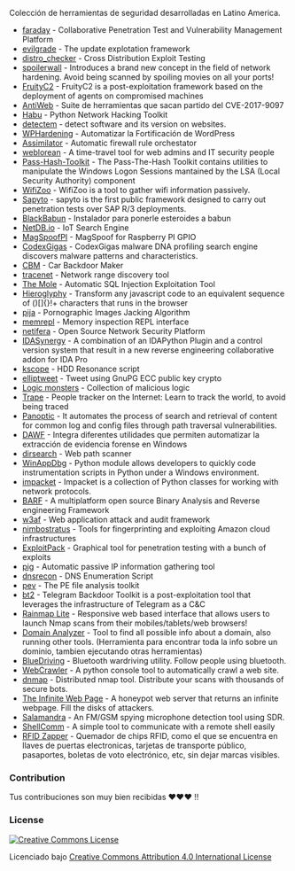 Colección de herramientas de seguridad desarrolladas en Latino America.

* [faraday](https://github.com/infobyte/faraday) - Collaborative Penetration Test and Vulnerability Management Platform
* [evilgrade](https://github.com/infobyte/evilgrade) - The update explotation framework 
* [distro_checker](https://github.com/infobyte/distro_checker) - Cross Distribution Exploit Testing
* [spoilerwall](https://github.com/infobyte/spoilerwall) - Introduces a brand new concept in the field of network hardening. Avoid being scanned by spoiling movies on all your ports!
* [FruityC2](https://github.com/xtr4nge/FruityC2) - FruityC2 is a post-exploitation framework based on the deployment of agents on compromised machines
* [AntiWeb](https://github.com/ezelf/AntiWeb_testing-Suite/) - Suite de herramientas que sacan partido del CVE-2017-9097
* [Habu](https://github.com/portantier/habu) - Python Network Hacking Toolkit
* [detectem](https://github.com/alertot/detectem) - detect software and its version on websites.
* [WPHardening](https://github.com/elcodigok/wphardening) - Automatizar la Fortificación de WordPress
* [Assimilator](https://github.com/videlanicolas/assimilator) - Automatic firewall rule orchestator
* [weblorean](https://github.com/buanzo/weblorean) - A time-travel tool for web admins and IT security people
* [Pass-Hash-Toolkit](https://www.coresecurity.com/corelabs-research-special/open-source-tools/pass-hash-toolkit) -  The Pass-The-Hash Toolkit contains utilities to manipulate the Windows Logon Sessions mantained by the LSA (Local Security Authority) component
* [WifiZoo](http://seclists.org/pen-test/2008/Jan/158) - WifiZoo is a tool to gather wifi information passively.
* [Sapyto](https://packetstormsecurity.com/files/55636/sapyto.tgz.html) - sapyto is the first public framework designed to carry out penetration tests over SAP R/3 deployments. 
* [BlackBabun](https://github.com/BlackBabun/blackbabun) - Instalador para ponerle esteroides a babun
* [NetDB.io](http://www.netdb.io) - IoT Search Engine
* [MagSpoofPI](https://github.com/salmg/MagSpoofPI) - MagSpoof for Raspberry PI GPIO
* [CodexGigas](https://github.com/codexgigassys/) - CodexGigas malware DNA profiling search engine discovers malware patterns and characteristics. 
* [CBM](https://github.com/UnaPibaGeek/CBM) - Car Backdoor Maker
* [tracenet](https://github.com/alguien-gh/tracenet) - Network range discovery tool
* [The Mole](https://github.com/tiankonguse/themole) - Automatic SQL Injection Exploitation Tool
* [Hieroglyphy](https://github.com/alcuadrado/hieroglyphy) - Transform any javascript code to an equivalent sequence of ()[]{}!+ characters that runs in the browser
* [pija](https://github.com/alcuadrado/pija) - Pornographic Images Jacking Algorithm
* [memrepl](https://github.com/agustingianni/memrepl) - Memory inspection REPL interface
* [netifera](https://github.com/netifera/netifera) - Open Source Network Security Platform
* [IDASynergy](https://github.com/CubicaLabs/IDASynergy) - A combination of an IDAPython Plugin and a control version system that result in a new reverse engineering collaborative addon for IDA Pro
* [kscope](https://github.com/ortegaalfredo/kscope) - HDD Resonance script
* [elliptweet](https://github.com/ortegaalfredo/elliptweet) - Tweet using GnuPG ECC public key crypto
* [Logic monsters](https://ortegaalfredo.github.io/logic-monsters/) - Collection of malicious logic
* [Trape](https://github.com/boxug/trape) - People tracker on the Internet: Learn to track the world, to avoid being traced
* [Panoptic](https://github.com/lightos/Panoptic) - It automates the process of search and retrieval of content for common log and config files through path traversal vulnerabilities.
* [DAWF](https://www.dragonjar.org/dawf-dragonjar-automatic-windows-forensic.xhtml) - Integra diferentes utilidades que permiten automatizar la extracción de evidencia forense en Windows
* [dirsearch](https://github.com/maurosoria/dirsearch) - Web path scanner
* [WinAppDbg](https://github.com/MarioVilas/winappdbg) - Python module allows developers to quickly code instrumentation scripts in Python under a Windows environment.
* [impacket](https://github.com/CoreSecurity/impacket) - Impacket is a collection of Python classes for working with network protocols.
* [BARF](https://github.com/programa-stic/barf-project) - A multiplatform open source Binary Analysis and Reverse engineering Framework
* [w3af](https://github.com/andresriancho/w3af) - Web application attack and audit framework
* [nimbostratus](https://github.com/andresriancho/nimbostratus) - Tools for fingerprinting and exploiting Amazon cloud infrastructures
* [ExploitPack](https://github.com/juansacco/exploitpack) - Graphical tool for penetration testing with a bunch of exploits
* [pig](https://github.com/Ernesto-Alvarez/pig) - Automatic passive IP information gathering tool
* [dnsrecon](https://github.com/darkoperator/dnsrecon) - DNS Enumeration Script
* [pev](https://github.com/merces/pev) - The PE file analysis toolkit
* [bt2](https://github.com/blazeinfosec/bt2) - Telegram Backdoor Toolkit is a post-exploitation tool that leverages the infrastructure of Telegram as a C&C
* [Rainmap Lite](https://github.com/cldrn/rainmap-lite) - Responsive web based interface that allows users to launch Nmap scans from their mobiles/tablets/web browsers!
* [Domain Analyzer](https://github.com/eldraco/domain_analyzer) - Tool to find all possible info about a domain, also running other tools. (Herramienta para encontrar toda la info sobre un dominio, tambien ejecutando otras herramientas)
* [BlueDriving](https://github.com/verovaleros/bluedriving) - Bluetooth wardriving utility. Follow people using bluetooth.
* [WebCrawler](https://github.com/verovaleros/webcrawler) - A python console tool to automatically crawl a web site.
* [dnmap](https://sourceforge.net/p/dnmap/wiki/Home/) - Distributed nmap tool. Distribute your scans with thousands of secure bots.
* [The Infinite Web Page](https://github.com/eldraco/theinfinitewebpage) - A honeypot web server that returns an infinite webpage. Fill the disks of attackers.
* [Salamandra](https://github.com/eldraco/Salamandra) - An FM/GSM spying microphone detection tool using SDR.
* [ShellComm](https://github.com/HacKanCuBa/shellcomm-php) - A simple tool to communicate with a remote shell easily 
* [RFID Zapper](https://github.com/envido32/rfid-zapper) - Quemador de chips RFID, como el que se encuentra en llaves de puertas electronicas, tarjetas de transporte público, pasaportes, boletas de voto electrónico, etc, sin dejar marcas visibles.

### Contribution
Tus contribuciones son muy bien recibidas ♥♥♥ !!

### License

[![Creative Commons License](http://i.creativecommons.org/l/by/4.0/88x31.png)](http://creativecommons.org/licenses/by/4.0/)

Licenciado bajo [Creative Commons Attribution 4.0 International License](http://creativecommons.org/licenses/by/4.0/)

